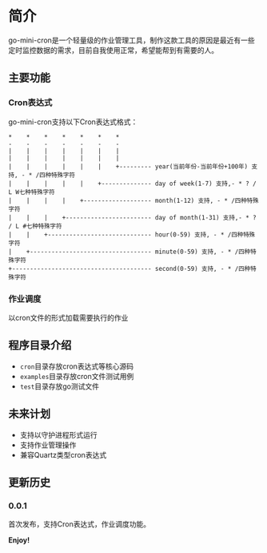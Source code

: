 # 简介

go-mini-cron是一个轻量级的作业管理工具，制作这款工具的原因是最近有一些定时监控数据的需求，目前自我使用正常，希望能帮到有需要的人。

## 主要功能

### Cron表达式
go-mini-cron支持以下Cron表达式格式：
```
*    *    *    *    *    *    *
-    -    -    -    -    -    -
|    |    |    |    |    |    |
|    |    |    |    |    |    |
|    |    |    |    |    |    +--------- year(当前年份-当前年份+100年) 支持, - * /四种特殊字符
|    |    |    |    |    +-------------- day of week(1-7) 支持,- * ? / L W七种特殊字符
|    |    |    |    +------------------- month(1-12) 支持, - * /四种特殊字符
|    |    |    +------------------------ day of month(1-31) 支持,- * ? / L #七种特殊字符
|    |    +----------------------------- hour(0-59) 支持, - * /四种特殊字符
|    +---------------------------------- minute(0-59) 支持, - * /四种特殊字符
+--------------------------------------- second(0-59) 支持, - * /四种特殊字符
```
### 作业调度

以cron文件的形式加载需要执行的作业

## 程序目录介绍

- `cron`目录存放cron表达式等核心源码
- `examples`目录存放cron文件测试用例
- `test`目录存放go测试文件

## 未来计划

- 支持以守护进程形式运行
- 支持作业管理操作
- 兼容Quartz类型cron表达式

## 更新历史

### 0.0.1

首次发布，支持Cron表达式，作业调度功能。
 
**Enjoy!**
